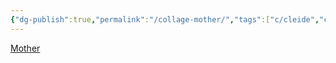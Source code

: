 ```yaml
---
{"dg-publish":true,"permalink":"/collage-mother/","tags":["c/cleide","c/mother","c/woman","c/geometric","c/purple","c/letters","c/rose"],"created":"2024-01-01T15:55:00.294-05:00","updated":"2024-01-01T17:18:36.579-05:00"}
---
```



[Mother](https://www.instagram.com/p/BxRH2l1FqNZ/)